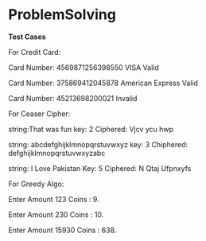 # ProblemSolving

**Test Cases**

For Credit Card:

Card Number: 4569871256398550
VISA
Valid

Card Number: 375869412045878
American Express
Valid

Card Number: 45213698200021
Invalid

For Ceaser Cipher:

string:That was fun
key: 2
Ciphered: Vjcv ycu hwp

string: abcdefghijklmnopqrstuvwxyz
key: 3
Chiphered: defghijklmnopqrstuvwxyzabc

string: I Love Pakistan
Key: 5
Ciphered: N Qtaj Ufpnxyfs

For Greedy Algo:

Enter Amount 123
Coins :  9.

Enter Amount 230
Coins :  10.

Enter Amount 15930
Coins :  638.
